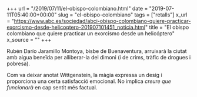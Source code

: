 +++
url = "/2019/07/11/el-obispo-colombiano.html"
date = "2019-07-11T05:40:00+00:00"
slug = "el-obispo-colombiano"
tags = ["retalls"]
x_url = "https://www.abc.es/sociedad/abci-obispo-colombiano-quiere-practicar-exorcismo-desde-helicoptero-201907101451_noticia.html"
title = "El obispo colombiano que quiere practicar un exorcismo desde un helicóptero"
x_source = ""
+++


Rubén Darío Jaramillo Montoya, bisbe de Buenaventura, arruixarà la ciutat amb aigua beneïda per alliberar-la del dimoni (i de crims, tràfic de drogues i pobresa).

Com va deixar anotat Wittgenstein, la màgia expressa un desig i proporciona una certa satisfacció emocional. No implica *creure que funcionarà* en cap sentit més factual.